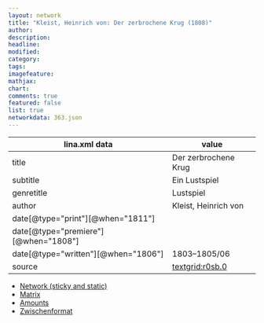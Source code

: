 ```yaml
---
layout: network
title: "Kleist, Heinrich von: Der zerbrochene Krug (1808)"
author:
description:
headline:
modified:
category:
tags:
imagefeature: 
mathjax: 
chart: 
comments: true
featured: false
list: true
networkdata: 363.json
---
```

lina.xml data  | value
------------- | -------------
title|Der zerbrochene Krug
subtitle|Ein Lustspiel
genretitle|Lustspiel
author|Kleist, Heinrich von
date[@type="print"][@when="1811"]|
date[@type="premiere"][@when="1808"]|
date[@type="written"][@when="1806"]|1803–1805/06
source|[textgrid:r0sb.0](https://textgridlab.org/1.0/tgcrud-public/rest/textgrid:r0sb.0/data)



* [Network (sticky and static)](/linas/network363)
* [Matrix](/linas/matrix363)
* [Amounts](/linas/amount363)
* [Zwischenformat](/linas/lina363 )
